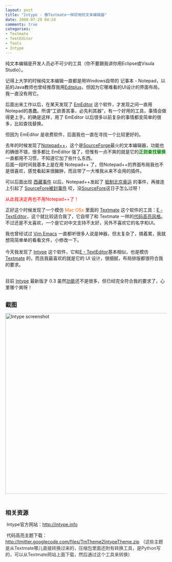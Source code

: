 ```yaml
---
layout: post
title: "Intype - 像Textmate一样好用的文本编辑器"
date: 2008-07-29 04:24
comments: true
categories: 
- Textmate
- TextEditor
- Tools
- Intype
---
```

<p>纯文本编辑是开发人员必不可少的工具（你不要跟我讲你用Eclipse或Visula Studio）。</p>
<p>记得上大学的时候纯文本编辑一直都是用Windows自带的 记事本 - Notepad，以前的Java教师也曾经推荐我用<a href="http://www.editplus.com" target="_blank">Editplus</a>，但因为它哪难看的UI设计的界面布局，我一直没有用它。</p>
<p>后面出来工作以后，在某天发现了 <a href="http://www.emeditor.com" target="_blank">EmEditor</a> 这个软件，才发现之间一直用Notepad的愚蠢。所谓&ldquo;工欲善其事，必先利其器&rdquo;，有一个好用的工具，事情会做得更上手。的确是这样，用了 EmEditor 以后很多以前复杂的事情都变简单的很多，比如查找替换。</p>
<p>但因为 EmEditor 是收费软件，后面我也一直在寻找一个比较更好的。</p>
<p>去年的时候发现了<a href="http://notepad-plus.sourceforge.net" target="_blank">Notepad++</a>，这个是<a href="http://www.sf.net" target="_blank">SourceForge</a>最火的文本编辑器，功能也的确很不错，很多都比 EmEditor 强了，但惟有一点不爽的就是它的<span style="color: #008000;"><strong>正则查找替换</strong></span>一直都用不习惯，不知道它加了些什么东西。<br />后面一段时间我基本上是在用 Notepad++ 了，但Notepad++的界面布局我也不是很喜欢，感觉看起来很臃肿，而且带了一大堆我从来不会用的插件。</p>
<p>可以后面出现 <a href="http://news.sina.com.cn/z/xizang08/index.shtml" target="_blank">西藏事件</a> 以后，Notepad++发起了 <a href="http://notepad-plus.sourceforge.net/tw/whyBoycotting.php?lang=tw" target="_blank">抵制北京奥运</a> 的事件，再接连上引起了 <a href="http://www.kuangfeng.cn/blog/?p=286" target="_blank">SourceFore被封事件</a> 哎，没<a href="http://www.sf.net" target="_blank">SourceFore</a>这日子怎么过呀！</p>
<p><span style="color: #ff0000;">从此我决定再也不用Notepad++了！</span></p>
<p>正好这个时候发现了一个模仿<span style="color: #ff6600;"> Mac OSx</span> 里面的 <a href="http://macromates.com/" target="_blank">Textmate</a> 这个软件的工具：<a href="http://www.e-texteditor.com/" target="_blank">E - TextEditor</a>，这个就比较适合我了，它自带了和 Textmate 一样的<a href="http://wiki.macromates.com/Themes/UserSubmittedThemes" target="_blank">代码高亮风格</a>。不过还是不太喜欢，一个是它对中文支持不太好，另外不喜欢它的名字和UI。</p>
<p>我也曾经试过 <a href="http://www.vim.org" target="_blank">Vim</a>,<a href="http://www.gnu.org/software/emacs/" target="_blank">Emacs</a> 一直都听很多人说是神器，但太复杂了，搞着累，我就想简简单单的看看文件，小修改一下。<br /><br />今天我发现了 <a href="http://intype.info" target="_blank">Intype</a> 这个软件，它和<a href="http://www.e-texteditor.com/" target="_blank">E - TextEditor</a>基本相似，也是模仿 <a href="http://macromates.com/" target="_blank">Textmate</a> 的，而且我最喜欢的就是它的 UI 设计，很细腻，布局排版都很符合我的要求。</p>
<p><br />目前 <a href="http://intype.info" target="_blank">Intype</a> 最新版才 0.3 虽然<a href="http://intype.info/release-todo/" target="_blank">功能</a>还不是很多，但已经完全符合我的要求了，心里哪个爽呀！</p>
<p><br /><strong><span style="font-size: large;">截图</span></strong></p>
<p><img src="http://pic.yupoo.com/huacn/936475f15839/mm5xpwkb.jpg" border="0" alt="Intype screenshot " width="577" height="565" /></p>
<p>&nbsp;</p>
<p><strong><span style="font-size: large;">相关资源</span></strong></p>
<p>&nbsp;Intype官方网站：<a href="http://intype.info" target="_blank">http://intype.info</a></p>
<p>&nbsp;代码高亮主题下载：<a href="http://tmitter.googlecode.com/files/TmTheme2IntypeTheme.zip" target="_blank">http://tmitter.googlecode.com/files/TmTheme2IntypeTheme.zip</a> （<span style="color: #333333;">这些主题是从Textmate哪儿直接转换过来的，压缩包里面还附有转换工具，是Python写的，可以从Textmate网站上面下载，然后通过这个工具来转换</span>）</p>
<p>&nbsp;</p>
